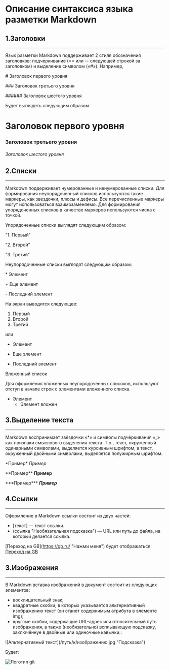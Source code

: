 # Описание синтаксиса языка разметки Markdown

1.Заголовки
----
______
Язык разметки Markdown поддерживает 2 стиля обозначения заголовков: подчеркивание (== или -- следующей строкой за заголовком) и выделение символом («#»). Например,

\#  Заголовок первого уровня

\### Заголовок третьего уровня

\###### Заголовок шестого уровня

Будет выглядеть следующим образом

#  Заголовок первого уровня
### Заголовок третьего уровня
###### Заголовок шестого уровня


2.Списки
---
___
Markdown поддерживает нумерованные и ненумерованные списки. Для формирования неупорядоченный списков используются такие маркеры, как звездочки, плюсы и дефисы. Все перечисленные маркеры могут использоваться взаимозаменяемо. Для формирования упорядоченных списков в качестве маркеров используются числа с точкой.

Упорядоченные списки выглядят следующим образом:

"1.	Первый"

"2.	Второй"

"3.	Третий"

Неупорядоченные списки выглядят следующим образом:

\* Элемент

\+ Еще элемент

\- Последний элемент

На экран выводится следующее:
1.	Первый
2.	Второй
3.	Третий

или
* Элемент
+ Еще элемент
- Последний элемент

Вложенный список

Для оформления вложенных неупорядоченных списоков, используют отступ в начале строк с элементами вложенного списка.

* Элемент
  * Элемент вложен


3.Выделение текста
---
___
Markdown воспринимает звёздочки «*» и символы подчёркивания «_» как признаки смыслового выделения текста. Т.о., текст, окруженный одинарными символами, выделяется курсивным шрифтом, а текст, окруженный двойными символами, выделяется полужирным шрифтом.

\*Пример*
*Пример*

\*\*Пример**
**Пример**

\*\*\*Пример***
***Пример***

4.Ссылки
---
___
Оформление в Markdown ссылки состоит из двух частей:
* [текст] — текст ссылки.
* (ссылка "Необязательная подсказка") — URL или путь до файла, на который делается ссылка.

\[Переход на GB](https://gb.ru/ "Нажми меня") будет отображаться: 
[Переход на GB](https://gb.ru/ "Нажми меня")

3.Изображения
---
___
В Markdown вставка изображений в документ состоит из следующих элементов:
* восклицательный знак;
* квадратные скобки, в которых указывается альтернативный изображению текст (он станет содержимым атрибута в элементе img);
* круглые скобки, содержащие URL-адрес или относительный путь изображения, а также (необязательно) всплывающую подсказку, заключённуе в двойные или одиночные кавычки.:

\!\[Альтернативный текст](/путь/к/изображению.jpg "Подсказка")

Будет: 

![Логотип git](https://i.ytimg.com/vi/0lKoXWPoUB0/hqdefault.jpg "Это картинка git")